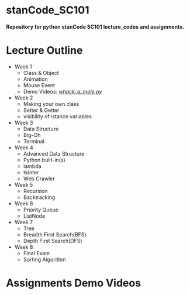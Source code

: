 # stanCode_SC101
#### Repository for python stanCode SC101 lecture_codes and assignments.

# Lecture Outline
- Week 1
  - Class & Object
  - Animation
  - Mouse Event
  - Demo Videos: *[whack_a_mole.py](https://drive.google.com/file/d/1tT9X9fPLbyG_hXg2AlfItaetWiBRSg9P/view?usp=sharing)*
- Week 2
  - Making your own class
  - Setter & Getter
  - visibility of istance variables 
- Week 3
  - Data Structure
  - Big-Oh
  - Terminal 
- Week 4
  - Advanced Data Structure
  - Python built-in(s)
  - lambda
  - tkinter
  - Web Crawler
- Week 5
  - Recursion
  - Backtracking 
- Week 6
  - Priority Queue
  - ListNode 
- Week 7
  - Tree
  - Breadth First Search(BFS)
  - Depth First Search(DFS)
- Week 8
  - Final Exam
  - Sorting Algorithm

# Assignments Demo Videos
